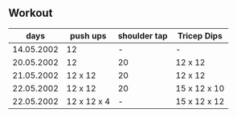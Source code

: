 ## Workout

| days       |  push ups  | shoulder tap | Tricep Dips  |
|------------|------------|--------------|--------------|
| 14.05.2002 | 12         | -            | -            |
| 20.05.2002 | 12         | 20           | 12 x 12      |
| 21.05.2002 | 12 x 12    | 20           | 12 x 12      |
| 22.05.2002 | 12 x 12    | 20           | 15 x 12 x 10 |
| 22.05.2002 | 12 x 12 x 4| -            | 15 x 12 x 12 |
